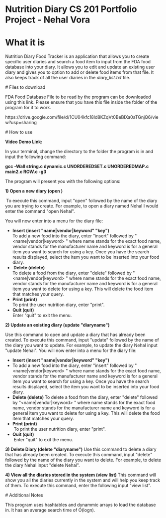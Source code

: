 # Nutrition Diary CS 201 Portfolio Project - Nehal Vora
# What it is
<p>Nutrition Diary Food Tracker is an application that allows you to create specific user diaries and search a food item to input from the FDA food database into your diary. It allows you to edit and update an existing user diary and gives you to option to add or delete food items from that file. It also keeps track of all the user diaries in the <em>diary_list.txt</em> file.</p>
</n>
# Files to download
<p>FDA Food Database File to be read by the program can be downloaded using this link. Please ensure that you have this file inside the folder of the program for it to work.</p>
<p>https://drive.google.com/file/d/1CU04kfc18ld8KZqVt0BeBIXa0aTGnjQ6/view?usp=sharing </p>
</n>
# How to use
<p><strong>Video Demo Link: </strong></p>
<p>In your terminal, change the directory to the folder the program is in and input the following command:&nbsp;</p>
<p><strong>gcc -Wall string.c dynamic.c UNORDEREDSET.c UNORDEREDMAP.c main2.c ROW.c -g3 </strong></p>
<p>The program will present you with the following options:</p>
<p><strong> 1) Open a new diary (open )</strong></p>
<p><strong>&nbsp;</strong>To execute this command, input "open" followed by the name of the diary you are trying to create. For example, to open a diary named Nehal I would enter the command "open Nehal".&nbsp;</p>
<p>You will now enter into a menu for the diary file: </p>
<ul>
<li><strong>Insert (insert "name|vendor|keyword" "key")<br /></strong>To add a new food into the diary, enter "insert" followed by "&lt;name|vendor|keyword&gt; " where name stands for the exact food name, vendor stands for the manufacturer name and keyword is for a general item you want to search for using a key. Once you have the search results displayed, select the item you want to be inserted into your food diary.</li>
<li><strong>&nbsp;Delete (delete)</strong> <br />To delete a food from the diary, enter "delete" followed by "&lt;name|vendor|keyword&gt; " where name stands for the exact food name, vendor stands for the manufacturer name and keyword is for a general item you want to delete for using a key. This will delete the food item that matches your query.</li>
<li><strong>Print (print)&nbsp;<br /></strong>To print the user nutrition diary, enter "print".&nbsp;</li>
<li><strong>Quit (quit)</strong> <br />Enter "quit" to exit the menu.</li>
</ul>
<p><strong> 2) Update an existing diary (update "diaryname") </strong></p>
<p>Use this command to open and update a diary that has already been created. To execute this command, input "update" followed by the name of the diary you want to update. For example, to update the diary Nehal input "update Nehal". You will now enter into a menu for the diary file:&nbsp;</p>
<ul>
<li><strong>Insert (insert "name|vendor|keyword" "key")</strong></li>
<li>To add a new food into the diary, enter "insert" followed by "&lt;name|vendor|keyword&gt; " where name stands for the exact food name, vendor stands for the manufacturer name and keyword is for a general item you want to search for using a key. Once you have the search results displayed, select the item you want to be inserted into your food diary.&nbsp;</li>
<li><strong>Delete (delete) </strong> To delete a food from the diary, enter "delete" followed by "&lt;name|vendor|keyword&gt; " where name stands for the exact food name, vendor stands for the manufacturer name and keyword is for a general item you want to delete for using a key. This will delete the food item that matches your query.&nbsp;</li>
<li><strong>Print (print)</strong><br />&nbsp;To print the user nutrition diary, enter "print".&nbsp;</li>
<li><strong>Quit (quit)</strong><br />&nbsp;Enter "quit" to exit the menu.</li>
</ul>
<p><strong> 3) Delete Diary (delete "diaryname")</strong> Use this command to delete a diary that has already been created. To execute this command, input "delete" followed by the name of the diary you want to delete. For example, to delete the diary Nehal input "delete Nehal".</p>
<p><strong> 4) View all the diaries stored in the system (view list) </strong> This command will show you all the diaries currently in the system and will help you keep track of them. To execute this command, enter the following input "view list".</p>
</n>
# Additional Notes
<p>This program uses hashtables and dynammic arrays to load the database in. It has an average search time of O(logn).</p>

